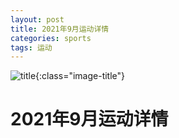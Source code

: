```yaml
---
layout: post
title: 2021年9月运动详情
categories: sports 
tags: 运动
---
```


![title](https://image.sideproject.cn/titlex/title_013.jpg){:class="image-title"}

2021年9月运动详情
=================